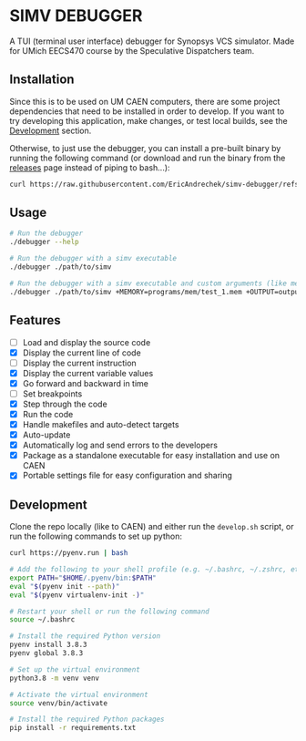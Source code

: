 # SIMV DEBUGGER

A TUI (terminal user interface) debugger for Synopsys VCS simulator. Made for UMich EECS470 course by the Speculative Dispatchers team.

## Installation

Since this is to be used on UM CAEN computers, there are some project dependencies that need to be installed in order to develop. If you want to try developing this application, make changes, or test local builds, see the [Development](#development) section. 

Otherwise, to just use the debugger, you can install a pre-built binary by running the following command (or download and run the binary from the [releases](https://github.com/EricAndrechek/simv-debugger/releases/latest) page instead of piping to bash...):

```bash
curl https://raw.githubusercontent.com/EricAndrechek/simv-debugger/refs/heads/main/install.sh | bash
```

## Usage

```bash
# Run the debugger
./debugger --help

# Run the debugger with a simv executable
./debugger ./path/to/simv

# Run the debugger with a simv executable and custom arguments (like memory or output file)
./debugger ./path/to/simv +MEMORY=programs/mem/test_1.mem +OUTPUT=output/test_1.out
```

## Features

- [ ] Load and display the source code
- [x] Display the current line of code
- [ ] Display the current instruction
- [x] Display the current variable values
- [x] Go forward and backward in time
- [ ] Set breakpoints
- [x] Step through the code
- [x] Run the code
- [x] Handle makefiles and auto-detect targets
- [x] Auto-update
- [x] Automatically log and send errors to the developers
- [x] Package as a standalone executable for easy installation and use on CAEN
- [x] Portable settings file for easy configuration and sharing

## Development

Clone the repo locally (like to CAEN) and either run the `develop.sh` script, or run the following commands to set up python:

```bash
curl https://pyenv.run | bash

# Add the following to your shell profile (e.g. ~/.bashrc, ~/.zshrc, etc.)
export PATH="$HOME/.pyenv/bin:$PATH"
eval "$(pyenv init --path)"
eval "$(pyenv virtualenv-init -)"

# Restart your shell or run the following command
source ~/.bashrc

# Install the required Python version
pyenv install 3.8.3
pyenv global 3.8.3

# Set up the virtual environment
python3.8 -m venv venv

# Activate the virtual environment
source venv/bin/activate

# Install the required Python packages
pip install -r requirements.txt
```
